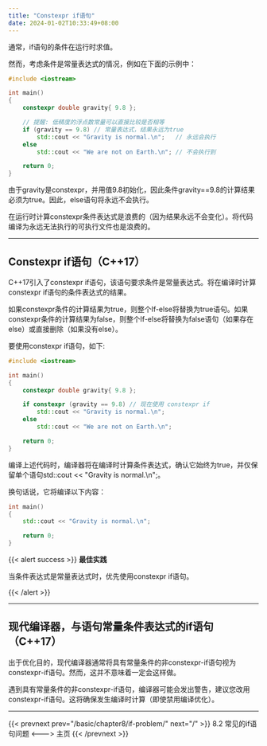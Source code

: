 ```yaml
---
title: "Constexpr if语句"
date: 2024-01-02T10:33:49+08:00
---
```


通常，if语句的条件在运行时求值。

然而，考虑条件是常量表达式的情况，例如在下面的示例中：

```C++
#include <iostream>

int main()
{
	constexpr double gravity{ 9.8 };

	// 提醒: 低精度的浮点数常量可以直接比较是否相等
	if (gravity == 9.8) // 常量表达式，结果永远为true
		std::cout << "Gravity is normal.\n";   // 永远会执行
	else
		std::cout << "We are not on Earth.\n"; // 不会执行到

	return 0;
}
```

由于gravity是constexpr，并用值9.8初始化，因此条件gravity==9.8的计算结果必须为true。因此，else语句将永远不会执行。

在运行时计算constexpr条件表达式是浪费的（因为结果永远不会变化）。将代码编译为永远无法执行的可执行文件也是浪费的。

***
## Constexpr if语句（C++17）

C++17引入了constexpr if语句，该语句要求条件是常量表达式。将在编译时计算constexpr if语句的条件表达式的结果。

如果constexpr条件的计算结果为true，则整个If-else将替换为true语句。如果constexpr条件的计算结果为false，则整个If-else将替换为false语句（如果存在else）或直接删除（如果没有else）。

要使用constexpr if语句，如下:

```C++
#include <iostream>

int main()
{
	constexpr double gravity{ 9.8 };

	if constexpr (gravity == 9.8) // 现在使用 constexpr if
		std::cout << "Gravity is normal.\n";
	else
		std::cout << "We are not on Earth.\n";

	return 0;
}
```

编译上述代码时，编译器将在编译时计算条件表达式，确认它始终为true，并仅保留单个语句std::cout << "Gravity is normal.\n";。

换句话说，它将编译以下内容：

```C++
int main()
{
	std::cout << "Gravity is normal.\n";

	return 0;
}
```

{{< alert success >}}
**最佳实践**

当条件表达式是常量表达式时，优先使用constexpr if语句。

{{< /alert >}}

***
## 现代编译器，与语句常量条件表达式的if语句（C++17）

出于优化目的，现代编译器通常将具有常量条件的非constexpr-if语句视为constexpr-if语句。然而，这并不意味着一定会这样做。

遇到具有常量条件的非constexpr-if语句，编译器可能会发出警告，建议您改用constexpr-if语句。这将确保发生编译时计算（即使禁用编译优化）。

***

{{< prevnext prev="/basic/chapter8/if-problem/" next="/" >}}
8.2 常见的if语句问题
<--->
主页
{{< /prevnext >}}
